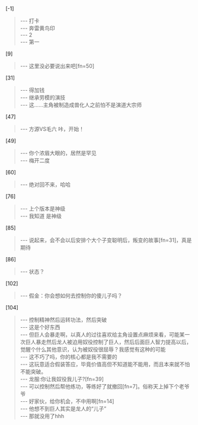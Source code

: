 
[-1] 
>--- 打卡<br>
>--- 奔雷黄鸟印<br>
>--- 2<br>
>--- 第一<br>

[9] 
>--- 这里没必要说出来吧[fn=50]<br>

[31] 
>--- 得加钱<br>
>--- 继承劳模的演技<br>
>--- 这……主角被制造成兽化人之前怕不是演道大宗师<br>

[47] 
>--- 方源VS毛六
咔，开始！<br>

[49] 
>--- 你个浓眉大眼的，居然是罕见<br>
>--- 梅开二度<br>

[60] 
>--- 绝对回不来，哈哈<br>

[76] 
>--- 上个版本是神级<br>
>--- 我知道 是神级<br>

[85] 
>--- 说起来，会不会以后安排个大个子变聪明后，叛变的故事[fn=31]，真是期待<br>

[86] 
>--- 状态？<br>

[102] 
>--- 假金：你会想如何去控制你的傻儿子吗？<br>

[104] 
>--- 控制精神然后运转功法，然后突破<br>
>--- 这是个好东西<br>
>--- 但巨人会暴走啊，以真人的过往喜欢给主角设置点麻烦来看，可能某一次巨人暴走然后龙人被迫用奴役控制了巨人，然后后面巨人智力提高以后，觉醒个什么其他意识，认为被奴役很屈辱？我感觉有这种的可能<br>
>--- 这不巧了吗，你的核心都是我不需要的<br>
>--- 这玩意适合假装答应，毕竟价值高但不知道能不能用，而且本来就不怕不能突破。<br>
>--- 龙服:你让我奴役我儿子?[fn=39]<br>
>--- 可以控制然后帮他练功，等练好了就撤回[fn=7]。俗称天上掉下个老爷爷<br>
>--- 好家伙，给你机会，不中用啊[fn=14]<br>
>--- 他想不到巨人其实是龙人的“儿子”<br>
>--- 那就没用了hhh<br>
